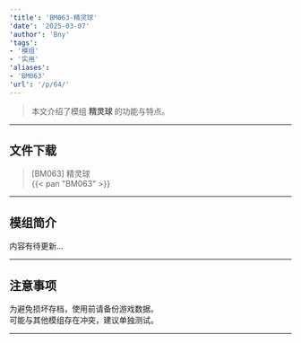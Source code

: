 ```yaml
---
'title': 'BM063-精灵球'
'date': '2025-03-07'
'author': 'Bny'
'tags':
- '模组'
- '实用'
'aliases':
- 'BM063'
'url': '/p/64/'
---
```


> 本文介绍了模组 **精灵球** 的功能与特点。

---

## 文件下载

> [BM063] 精灵球  
{{< pan "BM063" >}}  

---

## 模组简介

>  
内容有待更新...  

---

## 注意事项

>  
为避免损坏存档，使用前请备份游戏数据。  
可能与其他模组存在冲突，建议单独测试。  

---


